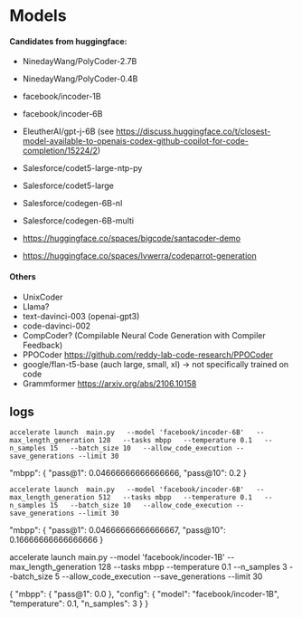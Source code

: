 # Models

#### Candidates from huggingface:

- NinedayWang/PolyCoder-2.7B
- NinedayWang/PolyCoder-0.4B


- facebook/incoder-1B
- facebook/incoder-6B

- EleutherAI/gpt-j-6B (see https://discuss.huggingface.co/t/closest-model-available-to-openais-codex-github-copilot-for-code-completion/15224/2)

- Salesforce/codet5-large-ntp-py
- Salesforce/codet5-large

- Salesforce/codegen-6B-nl
- Salesforce/codegen-6B-multi


- https://huggingface.co/spaces/bigcode/santacoder-demo
- https://huggingface.co/spaces/lvwerra/codeparrot-generation

#### Others

- UnixCoder
- Llama?
- text-davinci-003 (openai-gpt3)
- code-davinci-002
- CompCoder? (Compilable Neural Code Generation with Compiler Feedback)
- PPOCoder https://github.com/reddy-lab-code-research/PPOCoder
- google/flan-t5-base (auch large, small, xl) -> not specifically trained on code
- Grammformer https://arxiv.org/abs/2106.10158

## logs
```
accelerate launch  main.py   --model 'facebook/incoder-6B'   --max_length_generation 128   --tasks mbpp   --temperature 0.1   --n_samples 15   --batch_size 10   --allow_code_execution --save_generations --limit 30
```

  "mbpp": {
    "pass@1": 0.04666666666666666,
    "pass@10": 0.2
  }

```
accelerate launch  main.py   --model 'facebook/incoder-6B'   --max_length_generation 512   --tasks mbpp   --temperature 0.1   --n_samples 15   --batch_size 10   --allow_code_execution --save_generations --limit 30
```

"mbpp": {
    "pass@1": 0.04666666666666667,
    "pass@10": 0.16666666666666666
  }

accelerate launch  main.py   --model 'facebook/incoder-1B'   --max_length_generation 128   --tasks mbpp   --temperature 0.1   --n_samples 3   --batch_size 5   --allow_code_execution --save_generations --limit 30

{
  "mbpp": {
    "pass@1": 0.0
  },
  "config": {
    "model": "facebook/incoder-1B",
    "temperature": 0.1,
    "n_samples": 3
  }
}